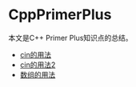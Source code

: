 # CppPrimerPlus
本文是C++ Primer Plus知识点的总结。

* [cin的用法](https://github.com/liyupeng341/CppPrimerPlus/blob/master/res/cin_1.md)
* [cin的用法2](https://github.com/liyupeng341/CppPrimerPlus/blob/master/res/cin_2.md)
* [数组的用法](https://github.com/liyupeng341/CppPrimerPlus/blob/master/res/array.md)

